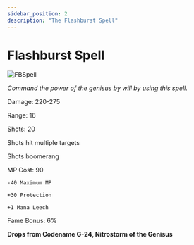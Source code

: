 ```yaml
---
sidebar_position: 2
description: "The Flashburst Spell"
---
```


# Flashburst Spell

![FBSpell](https://vwiki.valorserver.com/api/item/picture/flashburst%20spell)

<i>Command the power of the genisus by will by using this spell.</i>

Damage: 220-275

Range: 16

Shots: 20

Shots hit multiple targets

Shots boomerang

MP Cost: 90

    -40 Maximum MP
    
    +30 Protection
    
    +1 Mana Leech

Fame Bonus: 6%

**Drops from Codename G-24, Nitrostorm of the Genisus**
